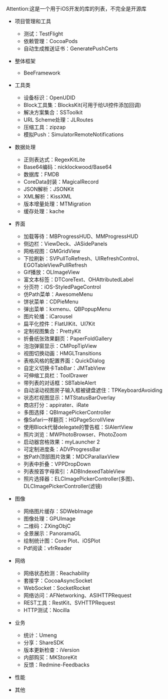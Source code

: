 Attention:这是一个用于iOS开发的库的列表，不完全是开源库


* 项目管理和工具
	* 测试：TestFlight
	* 依赖管理：CocoaPods
	* 自动生成推送证书：GeneratePushCerts	
* 整体框架
	* BeeFramework	
* 工具类
	* 设备标识：OpenUDID
	* Block工具集：BlocksKit(可用于给UI控件添加回调)
	* 解决方案集合：SSToolkit
	* URL Scheme处理：JLRoutes
	* 压缩工具：zipzap
	* 模拟Push：SimulatorRemoteNotifications
* 数据处理
	* 正则表达式：RegexKitLite
	* Base64编码：nicklockwood/Base64
	* 数据库：FMDB
	* CoreData封装：MagicalRecord
	* JSON解析：JSONKit
	* XML解析：KissXML
	* 版本增量处理：MTMigration
	* 缓存处理：kache
* 界面
	* 加载等待：MBProgressHUD、MMProgressHUD
	* 侧边栏：ViewDeck、JASidePanels
	* 网格视图：GMGridView
	* 下拉刷新：SVPullToRefresh、UIRefreshControl、EGOTableViewPullRefresh
	* Gif播放：OLImageView
	* 富文本标签：DTCoreText、OHAttributedLabel
	* 分页符：iOS-StyledPageControl 
	* 仿Path菜单：AwesomeMenu
	* 饼状菜单：CDPieMenu
	* 弹出菜单：kxmenu、QBPopupMenu
	* 图片轮播：iCarousel
	* 扁平化控件：FlatUIKit、UI7Kit
	* 定制视图集合：PrettyKit
	* 折叠纸张效果翻页：PaperFoldGallery
	* 泡泡弹窗显示：CMPopTipView
	* 视图切换动画：HMGLTransitions
	* 表格风格的配置界面：QuickDialog
	* 自定义切换卡TabBar：JMTabView
	* 可伸缩工具栏：ToolDrawer
	* 带列表的对话框：SBTableAlert
	* 自动滚动视图房子输入框被键盘遮住：TPKeyboardAvoiding
	* 状态栏视图显示：MTStatusBarOverlay
	* 商店打分：appirater、iRate
	* 多图选择：QBImagePickerController
	* 像Safari一样翻页：HGPageScrollView
	* 使用Block代替delegate的警告框：SIAlertView
	* 照片浏览：MWPhotoBrowser、PhotoZoom
	* 启动器宫格效果：myLauncher 2
	* 可定制进度条：ADVProgressBar
	* 放Path顶部图片效果：MDCParallaxView
	* 列表中折叠：VPPDropDown
	* 列表按首字母索引：ADBIndexedTableView
	* 照片选择器：ELCImagePickerController(多图)、DLCImagePickerController(滤镜)
* 图像
	* 网络图片缓存：SDWebImage
	* 图像处理：GPUImage
	* 二维码：ZXingObjC
	* 全景展示：PanoramaGL
	* 绘制统计图：Core Plot、iOSPlot
	* Pdf阅读：vfrReader
* 网络
	* 网络状态检测：Reachability
	* 套接字：CocoaAsyncSocket
	* WebSocket：SocketRocket 
	* 网络访问：AFNetworking、ASIHTTPRequest
	* REST工具：RestKit、SVHTTPRequest
	* HTTP测试：Nocilla
* 业务
	* 统计：Umeng
	* 分享：ShareSDK
	* 版本更新检查：iVersion
	* 内部购买：MKStoreKit
	* 反馈：Redmine-Feedbacks
* 性能

* 其他


